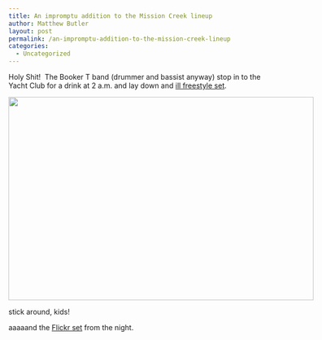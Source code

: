 ```yaml
---
title: An impromptu addition to the Mission Creek lineup
author: Matthew Butler
layout: post
permalink: /an-impromptu-addition-to-the-mission-creek-lineup
categories:
  - Uncategorized
---
```

Holy Shit!  The Booker T band (drummer and bassist anyway) stop in to the Yacht Club for a drink at 2 a.m. and lay down and [ill freestyle set][1].

<div style="width: 610px" class="wp-caption alignnone">
  <img title="Boney" src="http://www.mattbutler.net/images/boney.jpg" alt="" width="600" height="400" /><p class="wp-caption-text">
    stick around, kids!
  </p>
</div>

aaaaand the [Flickr set][2] from the night.

[][1]

[][3]

 [1]: http://vimeo.com/10602501
 [2]: http://www.flickr.com/photos/matthewbutler/sets/72157623747984060/
 [3]: http://impromptuadditiontotheMissionCreeklineup